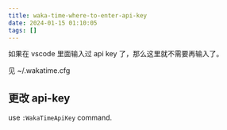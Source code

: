 ```yaml
---
title: waka-time-where-to-enter-api-key
date: 2024-01-15 01:10:05
tags: []
---
```

如果在 vscode 里面输入过 api key 了，那么这里就不需要再输入了。

见 ~/.wakatime.cfg

## 更改 api-key

use `:WakaTimeApiKey` command.

